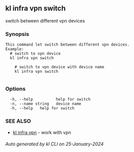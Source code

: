 ## kl infra vpn switch

switch between different vpn devices

### Synopsis

```
This command let switch between different vpn devices.
Example:
  # switch to vpn device
  kl infra vpn switch

	# switch to vpn device with device name
	kl infra vpn switch
	
```

### Options

```
  -h, --help          help for switch
  -n, --name string   device name
  -h, --help   help for switch
```

### SEE ALSO

* [kl infra vpn](kl_infra_vpn.md)  - work with vpn

###### Auto generated by kl CLI on 25-January-2024

